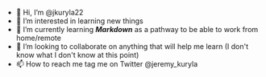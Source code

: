 - 👋 Hi, I’m @jkuryla22
- 👀 I’m interested in learning new things
- 🌱 I’m currently learning _**Markdown**_ as a pathway to be able to work from home/remote
- 💞️ I’m looking to collaborate on anything that will help me learn (I don't know what I don't know at this point)
- 📫 How to reach me tag me on Twitter @jeremy_kuryla

<!---
jkuryla22/jkuryla22 is a ✨ special ✨ repository because its `README.md` (this file) appears on your GitHub profile.
You can click the Preview link to take a look at your changes.
--->
